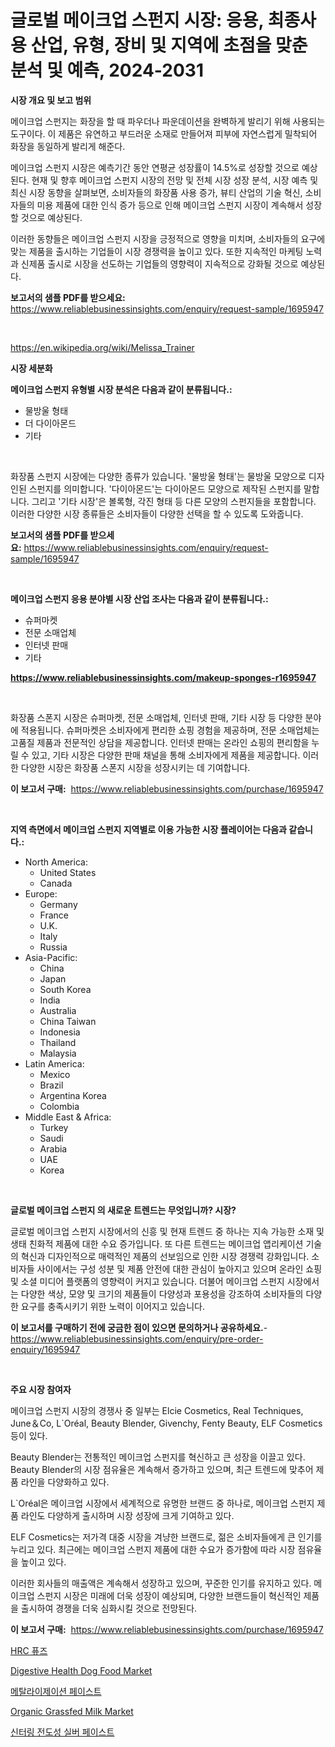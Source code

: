 <p><h1>글로벌 메이크업 스펀지 시장: 응용, 최종사용 산업, 유형, 장비 및 지역에 초점을 맞춘 분석 및 예측, 2024-2031</h1></p><p><strong>시장 개요 및 보고 범위</strong></p>
<p><p>메이크업 스펀지는 화장을 할 때 파우더나 파운데이션을 완벽하게 발리기 위해 사용되는 도구이다. 이 제품은 유연하고 부드러운 소재로 만들어져 피부에 자연스럽게 밀착되어 화장을 동일하게 발리게 해준다.</p><p>메이크업 스펀지 시장은 예측기간 동안 연평균 성장률이 14.5%로 성장할 것으로 예상된다. 현재 및 향후 메이크업 스펀지 시장의 전망 및 전체 시장 성장 분석, 시장 예측 및 최신 시장 동향을 살펴보면, 소비자들의 화장품 사용 증가, 뷰티 산업의 기술 혁신, 소비자들의 미용 제품에 대한 인식 증가 등으로 인해 메이크업 스펀지 시장이 계속해서 성장할 것으로 예상된다.</p><p>이러한 동향들은 메이크업 스펀지 시장을 긍정적으로 영향을 미치며, 소비자들의 요구에 맞는 제품을 출시하는 기업들이 시장 경쟁력을 높이고 있다. 또한 지속적인 마케팅 노력과 신제품 출시로 시장을 선도하는 기업들의 영향력이 지속적으로 강화될 것으로 예상된다.</p></p>
<p><strong>보고서의 샘플 PDF를 받으세요:</strong> <a href="https://www.reliablebusinessinsights.com/enquiry/request-sample/1695947">https://www.reliablebusinessinsights.com/enquiry/request-sample/1695947</a></p>
<p>&nbsp;</p>
<p><a href="https://en.wikipedia.org/wiki/Melissa_Trainer">https://en.wikipedia.org/wiki/Melissa_Trainer</a></p>
<p><strong>시장 세분화</strong></p>
<p><strong>메이크업 스펀지 유형별 시장 분석은 다음과 같이 분류됩니다.:</strong></p>
<p><ul><li>물방울 형태</li><li>더 다이아몬드</li><li>기타</li></ul></p>
<p>&nbsp;</p>
<p><p>화장품 스펀지 시장에는 다양한 종류가 있습니다. '물방울 형태'는 물방울 모양으로 디자인된 스펀지를 의미합니다. '다이아몬드'는 다이아몬드 모양으로 제작된 스펀지를 말합니다. 그리고 '기타 시장'은 볼록형, 각진 형태 등 다른 모양의 스펀지들을 포함합니다. 이러한 다양한 시장 종류들은 소비자들이 다양한 선택을 할 수 있도록 도와줍니다.</p></p>
<p><strong>보고서의 샘플 PDF를 받으세요:</strong>&nbsp;<a href="https://www.reliablebusinessinsights.com/enquiry/request-sample/1695947">https://www.reliablebusinessinsights.com/enquiry/request-sample/1695947</a></p>
<p>&nbsp;</p>
<p><strong> 메이크업 스펀지 응용 분야별 시장 산업 조사는 다음과 같이 분류됩니다.:</strong></p>
<p><ul><li>슈퍼마켓</li><li>전문 소매업체</li><li>인터넷 판매</li><li>기타</li></ul></p>
<p><strong><a href="https://www.reliablebusinessinsights.com/makeup-sponges-r1695947">https://www.reliablebusinessinsights.com/makeup-sponges-r1695947</a></strong></p>
<p>&nbsp;</p>
<p><p>화장품 스폰지 시장은 슈퍼마켓, 전문 소매업체, 인터넷 판매, 기타 시장 등 다양한 분야에 적용됩니다. 슈퍼마켓은 소비자에게 편리한 쇼핑 경험을 제공하며, 전문 소매업체는 고품질 제품과 전문적인 상담을 제공합니다. 인터넷 판매는 온라인 쇼핑의 편리함을 누릴 수 있고, 기타 시장은 다양한 판매 채널을 통해 소비자에게 제품을 제공합니다. 이러한 다양한 시장은 화장품 스폰지 시장을 성장시키는 데 기여합니다.</p></p>
<p><strong>이 보고서 구매:</strong>&nbsp; <a href="https://www.reliablebusinessinsights.com/purchase/1695947">https://www.reliablebusinessinsights.com/purchase/1695947</a></p>
<p>&nbsp;</p>
<p><strong>지역 측면에서 메이크업 스펀지 지역별로 이용 가능한 시장 플레이어는 다음과 같습니다.:</strong></p>
<p><ul>
    <li>
        North America:
        <ul>
            <li>United States</li>
            <li>Canada</li>
        </ul>
    </li>
    <li>
        Europe:
        <ul>
            <li>Germany</li>
            <li>France</li>
            <li>U.K.</li>
            <li>Italy</li>
            <li>Russia</li>
        </ul>
    </li>
    <li>
        Asia-Pacific:
        <ul>
            <li>China</li>
            <li>Japan</li>
            <li>South Korea</li>
            <li>India</li>
            <li>Australia</li>
            <li>China Taiwan</li>
            <li>Indonesia</li>
            <li>Thailand</li>
            <li>Malaysia</li>
        </ul>
    </li>
    <li>
        Latin America:
        <ul>
            <li>Mexico</li>
            <li>Brazil</li>
            <li>Argentina Korea</li>
            <li>Colombia</li>
        </ul>
    </li>
    <li>
        Middle East & Africa:
        <ul>
            <li>Turkey</li>
            <li>Saudi</li>
            <li>Arabia</li>
            <li>UAE</li>
            <li>Korea</li>
        </ul>
    </li>
    </ul></p>
<p>&nbsp;</p>
<p><strong>글로벌 메이크업 스펀지 의 새로운 트렌드는 무엇입니까? 시장?</strong></p>
<p><p>글로벌 메이크업 스펀지 시장에서의 신흥 및 현재 트렌드 중 하나는 지속 가능한 소재 및 생태 친화적 제품에 대한 수요 증가입니다. 또 다른 트렌드는 메이크업 앱리케이션 기술의 혁신과 디자인적으로 매력적인 제품의 선보임으로 인한 시장 경쟁력 강화입니다. 소비자들 사이에서는 구성 성분 및 제품 안전에 대한 관심이 높아지고 있으며 온라인 쇼핑 및 소셜 미디어 플랫폼의 영향력이 커지고 있습니다. 더불어 메이크업 스펀지 시장에서는 다양한 색상, 모양 및 크기의 제품들이 다양성과 포용성을 강조하여 소비자들의 다양한 요구를 충족시키기 위한 노력이 이어지고 있습니다.</p></p>
<p><strong>이 보고서를 구매하기 전에 궁금한 점이 있으면 문의하거나 공유하세요.</strong>- <a href="https://www.reliablebusinessinsights.com/enquiry/pre-order-enquiry/1695947">https://www.reliablebusinessinsights.com/enquiry/pre-order-enquiry/1695947</a></p>
<p>&nbsp;</p>
<p><strong>주요 시장 참여자</strong></p>
<p><p>메이크업 스펀지 시장의 경쟁사 중 일부는 Elcie Cosmetics, Real Techniques, June＆Co, L`Oréal, Beauty Blender, Givenchy, Fenty Beauty, ELF Cosmetics 등이 있다. </p><p>Beauty Blender는 전통적인 메이크업 스펀지를 혁신하고 큰 성장을 이끌고 있다. Beauty Blender의 시장 점유율은 계속해서 증가하고 있으며, 최근 트렌드에 맞추어 제품 라인을 다양화하고 있다.</p><p>L`Oréal은 메이크업 시장에서 세계적으로 유명한 브랜드 중 하나로, 메이크업 스펀지 제품 라인도 다양하게 출시하며 시장 성장에 크게 기여하고 있다.</p><p>ELF Cosmetics는 저가격 대중 시장을 겨냥한 브랜드로, 젊은 소비자들에게 큰 인기를 누리고 있다. 최근에는 메이크업 스펀지 제품에 대한 수요가 증가함에 따라 시장 점유율을 높이고 있다.</p><p>이러한 회사들의 매출액은 계속해서 성장하고 있으며, 꾸준한 인기를 유지하고 있다. 메이크업 스펀지 시장은 미래에 더욱 성장이 예상되며, 다양한 브랜드들이 혁신적인 제품을 출시하여 경쟁을 더욱 심화시킬 것으로 전망된다.</p></p>
<p><strong>이 보고서 구매:</strong>&nbsp;&nbsp;<a href="https://www.reliablebusinessinsights.com/purchase/1695947">https://www.reliablebusinessinsights.com/purchase/1695947</a></p>
<p><p><a href="https://medium.com/@cierrahayes645/hrc-%ED%93%A8%EC%A6%88-%EC%8B%9C%EC%9E%A5-%EA%B7%9C%EB%AA%A8%EB%8A%94-%EC%97%B0%ED%8F%89%EA%B7%A0-%EC%84%B1%EC%9E%A5%EB%A5%A0-%EB%A1%9C-%EC%A6%9D%EA%B0%80%ED%95%98%EA%B3%A0-%EC%9E%88%EC%9C%BC%EB%A9%B0-%EB%B3%B8-%EB%B3%B4%EA%B3%A0%EC%84%9C%EB%8A%94-%EC%8B%9C%EC%9E%A5-%EC%84%B8%EB%B6%84%ED%99%94-%EC%84%B1%EC%9E%A5-%EB%B0%8F-2024-2031%EB%85%84-%EC%98%88%EC%B8%A1%EC%97%90-%EB%8C%80%ED%95%9C-%EB%B6%84%EC%84%9D%EC%9D%84-%EB%8B%A4%EB%A3%B9%EB%8B%88%EB%8B%A4-8efe058d421c">HRC 퓨즈</a></p><p><a href="https://github.com/shotows/Market-Research-Report-List-3/blob/main/digestive-health-dog-food-market.md">Digestive Health Dog Food Market</a></p><p><a href="https://github.com/konokaryan/Market-Research-Report-List-1/blob/main/7781618163700.md">메탈라이제이션 페이스트</a></p><p><a href="https://github.com/beatblasta/Market-Research-Report-List-4/blob/main/organic-grassfed-milk-market.md">Organic Grassfed Milk Market</a></p><p><a href="https://github.com/mithunmistry2258/Market-Research-Report-List-1/blob/main/3478815163699.md">신터링 전도성 실버 페이스트</a></p></p>